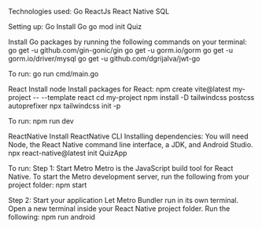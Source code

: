 Technologies used:
Go
ReactJs
React Native
SQL

Setting up:
Go
Install Go
  go mod init Quiz

Install Go packages by running the following commands on your terminal:
  go get -u github.com/gin-gonic/gin
  go get -u gorm.io/gorm
  go get -u gorm.io/driver/mysql
  go get -u github.com/dgrijalva/jwt-go

To run:
  go run cmd/main.go

React
Install node
Install packages for React:
  npm create vite@latest my-project -- --template react
  cd my-project
  npm install -D tailwindcss postcss autoprefixer
  npx tailwindcss init -p

To run:
  npm run dev

ReactNative
Install ReactNative CLI
Installing dependencies:
  You will need Node, the React Native command line interface, a JDK, and Android Studio.
  npx react-native@latest init QuizApp

To run:
Step 1: Start Metro
Metro is the JavaScript build tool for React Native. To start the Metro development server, run the following from your project folder:
  npm start

Step 2: Start your application
Let Metro Bundler run in its own terminal. Open a new terminal inside your React Native project folder. Run the following:
  npm run android
